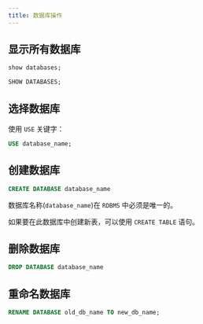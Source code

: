 ```yaml
---
title: 数据库操作
---
```


## 显示所有数据库

```sql
show databases;

SHOW DATABASES;
```

## 选择数据库

使用 `USE` 关键字：

```sql
USE database_name;
```

## 创建数据库

```sql
CREATE DATABASE database_name
```

数据库名称(`database_name`)在 `RDBMS` 中必须是唯一的。

如果要在此数据库中创建新表，可以使用 `CREATE TABLE` 语句。

## 删除数据库

```sql
DROP DATABASE database_name
```

## 重命名数据库

```sql
RENAME DATABASE old_db_name TO new_db_name;
```
